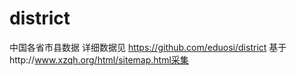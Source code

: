 # district
中国各省市县数据
详细数据见 https://github.com/eduosi/district
基于http://www.xzqh.org/html/sitemap.html采集